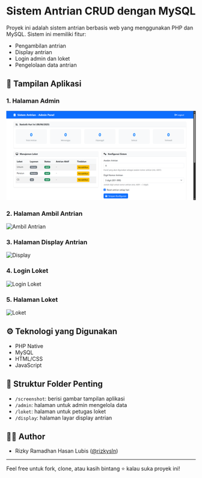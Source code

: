 # Sistem Antrian CRUD dengan MySQL

Proyek ini adalah sistem antrian berbasis web yang menggunakan PHP dan MySQL. Sistem ini memiliki fitur:
- Pengambilan antrian
- Display antrian
- Login admin dan loket
- Pengelolaan data antrian

## 📸 Tampilan Aplikasi

### 1. Halaman Admin
![Admin](screenshoot/admin.png)

### 2. Halaman Ambil Antrian
![Ambil Antrian](screenshot/ambil-antrian.png)

### 3. Halaman Display Antrian
![Display](screenshot/display.png)

### 4. Login Loket
![Login Loket](screenshot/login-loket.png)

### 5. Halaman Loket
![Loket](screenshot/loket.png)


## ⚙️ Teknologi yang Digunakan
- PHP Native
- MySQL
- HTML/CSS
- JavaScript

## 📂 Struktur Folder Penting
- `/screenshot`: berisi gambar tampilan aplikasi
- `/admin`: halaman untuk admin mengelola data
- `/loket`: halaman untuk petugas loket
- `/display`: halaman layar display antrian

## 🧑‍💻 Author
- Rizky Ramadhan Hasan Lubis ([@rizkysln](https://github.com/rizkysln))

---

Feel free untuk fork, clone, atau kasih bintang ⭐ kalau suka proyek ini!
